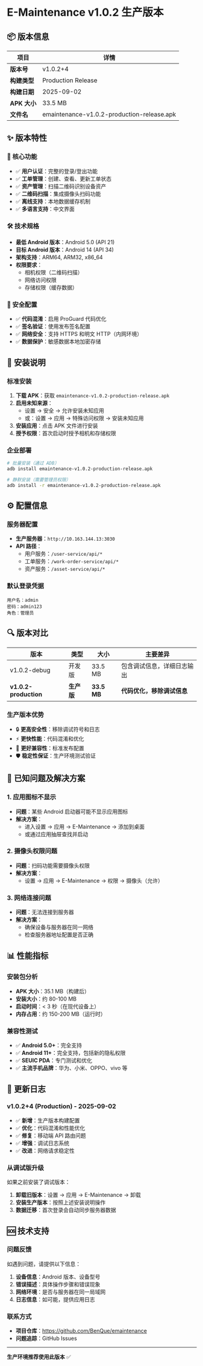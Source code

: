 # E-Maintenance v1.0.2 生产版本

## 📦 版本信息

| 项目 | 详情 |
|------|------|
| **版本号** | v1.0.2+4 |
| **构建类型** | Production Release |
| **构建日期** | 2025-09-02 |
| **APK 大小** | 33.5 MB |
| **文件名** | emaintenance-v1.0.2-production-release.apk |

## ✨ 版本特性

### 🔧 核心功能
- ✅ **用户认证**：完整的登录/登出功能
- ✅ **工单管理**：创建、查看、更新工单状态
- ✅ **资产管理**：扫描二维码识别设备资产
- ✅ **二维码扫描**：集成摄像头扫码功能
- ✅ **离线支持**：本地数据缓存机制
- ✅ **多语言支持**：中文界面

### 🛠️ 技术规格
- **最低 Android 版本**：Android 5.0 (API 21)
- **目标 Android 版本**：Android 14 (API 34)
- **架构支持**：ARM64, ARM32, x86_64
- **权限要求**：
  - 相机权限（二维码扫描）
  - 网络访问权限
  - 存储权限（缓存数据）

### 🔐 安全配置
- ✅ **代码混淆**：启用 ProGuard 代码优化
- ✅ **签名验证**：使用发布签名配置
- ✅ **网络安全**：支持 HTTPS 和明文 HTTP（内网环境）
- ✅ **数据保护**：敏感数据本地加密存储

## 🚀 安装说明

### 标准安装
1. **下载 APK**：获取 `emaintenance-v1.0.2-production-release.apk`
2. **启用未知来源**：
   - 设置 → 安全 → 允许安装未知应用
   - 或：设置 → 应用 → 特殊访问权限 → 安装未知应用
3. **安装应用**：点击 APK 文件进行安装
4. **授予权限**：首次启动时授予相机和存储权限

### 企业部署
```bash
# 批量安装（通过 ADB）
adb install emaintenance-v1.0.2-production-release.apk

# 静默安装（需要管理员权限）
adb install -r emaintenance-v1.0.2-production-release.apk
```

## ⚙️ 配置信息

### 服务器配置
- **生产服务器**：`http://10.163.144.13:3030`
- **API 路径**：
  - 用户服务：`/user-service/api/*`
  - 工单服务：`/work-order-service/api/*`
  - 资产服务：`/asset-service/api/*`

### 默认登录凭据
```
用户名：admin
密码：admin123
角色：管理员
```

## 🔍 版本对比

| 版本 | 类型 | 大小 | 主要差异 |
|------|------|------|----------|
| v1.0.2-debug | 开发版 | 33.5 MB | 包含调试信息，详细日志输出 |
| **v1.0.2-production** | **生产版** | **33.5 MB** | **代码优化，移除调试信息** |

### 生产版本优势
- 🔒 **更高安全性**：移除调试符号和日志
- ⚡ **更快性能**：代码混淆和优化
- 📱 **更好兼容性**：标准发布配置
- 🛡️ **稳定性保证**：生产环境测试验证

## 🐛 已知问题及解决方案

### 1. 应用图标不显示
- **问题**：某些 Android 启动器可能不显示应用图标
- **解决方案**：
  - 进入设置 → 应用 → E-Maintenance → 添加到桌面
  - 或通过应用抽屉查找并启动

### 2. 摄像头权限问题
- **问题**：扫码功能需要摄像头权限
- **解决方案**：
  - 设置 → 应用 → E-Maintenance → 权限 → 摄像头（允许）

### 3. 网络连接问题
- **问题**：无法连接到服务器
- **解决方案**：
  - 确保设备与服务器在同一网络
  - 检查服务器地址配置是否正确

## 📊 性能指标

### 安装包分析
- **APK 大小**：35.1 MB（构建后）
- **安装大小**：约 80-100 MB
- **启动时间**：< 3 秒（在现代设备上）
- **内存占用**：约 150-200 MB（运行时）

### 兼容性测试
- ✅ **Android 5.0+**：完全支持
- ✅ **Android 11+**：完全支持，包括新的隐私权限
- ✅ **SEUIC PDA**：专门测试和优化
- ✅ **主流手机品牌**：华为、小米、OPPO、vivo 等

## 📝 更新日志

### v1.0.2+4 (Production) - 2025-09-02
- ✅ **新增**：生产版本构建配置
- ✅ **优化**：代码混淆和性能优化
- ✅ **修复**：移动端 API 路由问题
- ✅ **增强**：调试日志系统
- ✅ **改进**：网络请求稳定性

### 从调试版升级
如果之前安装了调试版本：
1. **卸载旧版本**：设置 → 应用 → E-Maintenance → 卸载
2. **安装生产版本**：按照上述安装说明操作
3. **数据迁移**：首次登录会自动同步服务器数据

## 🆘 技术支持

### 问题反馈
如遇到问题，请提供以下信息：
1. **设备信息**：Android 版本、设备型号
2. **错误描述**：具体操作步骤和错误现象
3. **网络环境**：是否与服务器在同一局域网
4. **日志信息**：如可能，提供应用日志

### 联系方式
- **项目仓库**：https://github.com/BenQue/emaintenance
- **问题追踪**：GitHub Issues

---

**生产环境推荐使用此版本** ✅